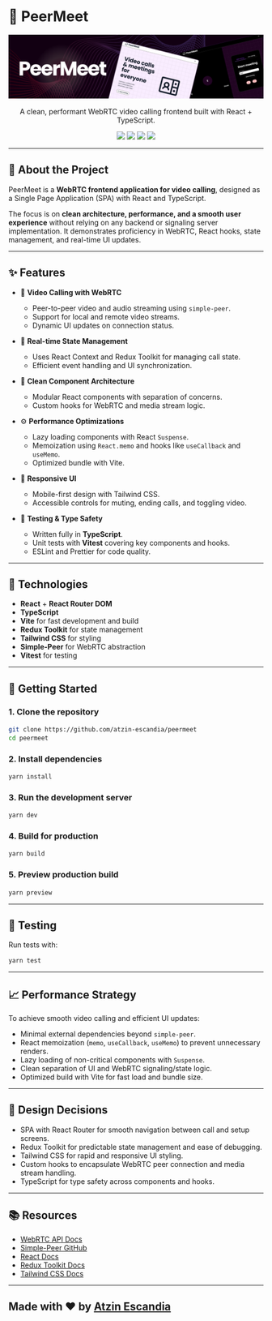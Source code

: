 # 🎥 PeerMeet

<div align="center">
  <a href="https://peermeet.example.com" target="_blank" rel="noopener noreferrer">
    <img src="./banner.png" alt="PeerMeet Banner" />
  </a>

  <p>A clean, performant WebRTC video calling frontend built with React + TypeScript.</p>

  <div>
    <img src="https://img.shields.io/badge/React-20232A?style=for-the-badge&logo=react&logoColor=61DAFB" />
    <img src="https://img.shields.io/badge/TypeScript-3178C6?style=for-the-badge&logo=typescript&logoColor=white" />
    <img src="https://img.shields.io/badge/TailwindCSS-06B6D4?style=for-the-badge&logo=tailwindcss&logoColor=white" />
    <img src="https://img.shields.io/badge/Vite-F7DF1E?style=for-the-badge&logo=vite&logoColor=black" />
  </div>
</div>

---

## 🧠 About the Project

PeerMeet is a **WebRTC frontend application for video calling**, designed as a Single Page Application (SPA) with React and TypeScript.

The focus is on **clean architecture, performance, and a smooth user experience** without relying on any backend or signaling server implementation. It demonstrates proficiency in WebRTC, React hooks, state management, and real-time UI updates.

---

## ✨ Features

-   🎥 **Video Calling with WebRTC**

    -   Peer-to-peer video and audio streaming using `simple-peer`.
    -   Support for local and remote video streams.
    -   Dynamic UI updates on connection status.

-   🔄 **Real-time State Management**

    -   Uses React Context and Redux Toolkit for managing call state.
    -   Efficient event handling and UI synchronization.

-   🧩 **Clean Component Architecture**

    -   Modular React components with separation of concerns.
    -   Custom hooks for WebRTC and media stream logic.

-   ⚙️ **Performance Optimizations**

    -   Lazy loading components with React `Suspense`.
    -   Memoization using `React.memo` and hooks like `useCallback` and `useMemo`.
    -   Optimized bundle with Vite.

-   📱 **Responsive UI**

    -   Mobile-first design with Tailwind CSS.
    -   Accessible controls for muting, ending calls, and toggling video.

-   🧪 **Testing & Type Safety**

    -   Written fully in **TypeScript**.
    -   Unit tests with **Vitest** covering key components and hooks.
    -   ESLint and Prettier for code quality.

---

## 🔧 Technologies

-   **React** + **React Router DOM**
-   **TypeScript**
-   **Vite** for fast development and build
-   **Redux Toolkit** for state management
-   **Tailwind CSS** for styling
-   **Simple-Peer** for WebRTC abstraction
-   **Vitest** for testing

---

## 🚀 Getting Started

### 1. Clone the repository

```bash
git clone https://github.com/atzin-escandia/peermeet
cd peermeet
```

### 2. Install dependencies

```bash
yarn install
```

### 3. Run the development server

```bash
yarn dev
```

### 4. Build for production

```bash
yarn build
```

### 5. Preview production build

```bash
yarn preview
```

---

## 🧪 Testing

Run tests with:

```bash
yarn test
```

---

## 📈 Performance Strategy

To achieve smooth video calling and efficient UI updates:

-   Minimal external dependencies beyond `simple-peer`.
-   React memoization (`memo`, `useCallback`, `useMemo`) to prevent unnecessary renders.
-   Lazy loading of non-critical components with `Suspense`.
-   Clean separation of UI and WebRTC signaling/state logic.
-   Optimized build with Vite for fast load and bundle size.

---

## 🧱 Design Decisions

-   SPA with React Router for smooth navigation between call and setup screens.
-   Redux Toolkit for predictable state management and ease of debugging.
-   Tailwind CSS for rapid and responsive UI styling.
-   Custom hooks to encapsulate WebRTC peer connection and media stream handling.
-   TypeScript for type safety across components and hooks.

---

## 📚 Resources

-   [WebRTC API Docs](https://developer.mozilla.org/en-US/docs/Web/API/WebRTC_API)
-   [Simple-Peer GitHub](https://github.com/feross/simple-peer)
-   [React Docs](https://react.dev/)
-   [Redux Toolkit Docs](https://redux-toolkit.js.org/)
-   [Tailwind CSS Docs](https://tailwindcss.com/docs)

---

## Made with ❤️ by [Atzin Escandia](https://theplumup.com/)
